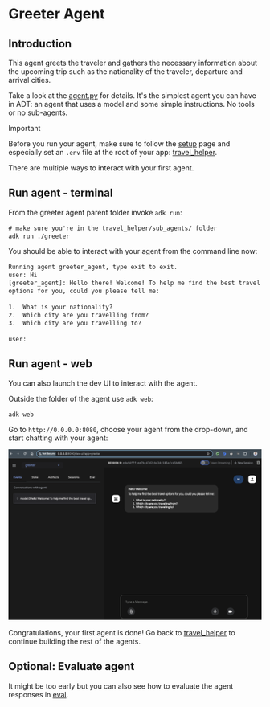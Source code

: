 # Greeter Agent

## Introduction

This agent greets the traveler and gathers the necessary information about the upcoming trip such as the nationality of
the traveler, departure and arrival cities. 

Take a look at the [agent.py](agent.py) for details. It's the simplest agent you can have in ADT: an agent
that uses a model and some simple instructions. No tools or no sub-agents. 

> [!IMPORTANT]  
> Before you run your agent, make sure to follow the [setup](../../../setup.md) page
> and especially set an `.env` file at the root of your app: [travel_helper](../../../travel_helper).

There are multiple ways to interact with your first agent.

## Run agent - terminal

From the greeter agent parent folder invoke `adk run`:

```shell
# make sure you're in the travel_helper/sub_agents/ folder
adk run ./greeter
```

You should be able to interact with your agent from the command line now:

```shell
Running agent greeter_agent, type exit to exit.
user: Hi
[greeter_agent]: Hello there! Welcome! To help me find the best travel options for you, could you please tell me:

1.  What is your nationality?
2.  Which city are you travelling from?
3.  Which city are you travelling to?

user: 
```

## Run agent - web

You can also launch the dev UI to interact with the agent.

Outside the folder of the agent use `adk web`:

```shell
adk web
```

Go to `http://0.0.0.0:8080`, choose your agent from the drop-down, and start chatting with your agent:

![ADK Web UI](images/adk-webui-greeter.png)

Congratulations, your first agent is done! Go back to [travel_helper](../../README.md) to continue building the rest of
the agents.

## Optional: Evaluate agent

It might be too early but you can also see how to evaluate the agent responses in [eval](./eval).